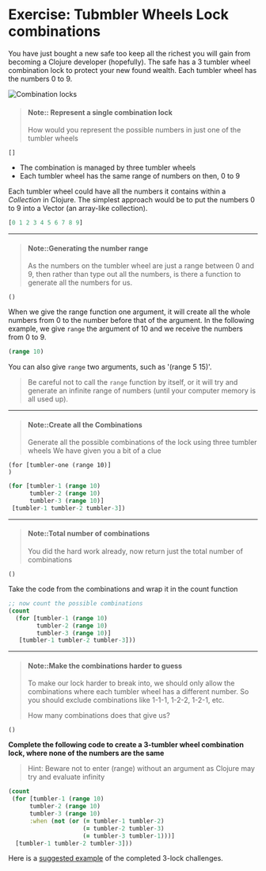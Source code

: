 # Exercise: Tubmbler Wheels Lock combinations

You have just bought a new safe too keep all the richest you will gain from becoming a Clojure developer (hopefully).  The safe has a 3 tumbler wheel combination lock to protect your new found wealth.  Each tumbler wheel has the numbers 0 to 9.

![Combination locks](/images/combination-locks.jpg)


> #### Note:: Represent a single combination lock
> How would you represent the possible numbers in just one of the tumbler wheels
```eval-clojure
[]
```

<!--sec data-title="Reveal answer..." data-id="answer001" data-collapse=true ces-->

* The combination is managed by three tumbler wheels
* Each tumbler wheel has the same range of numbers on then, 0 to 9

Each tumbler wheel could have all the numbers it contains within a _Collection_ in Clojure.  The simplest approach would be to put the numbers 0 to 9 into a Vector (an array-like collection).

~~~clojure
[0 1 2 3 4 5 6 7 8 9]
~~~

<!--endsec-->

------------------------------------------

> #### Note::Generating the number range
> As the numbers on the tumbler wheel are just a range between 0 and 9, then rather than type out all the numbers, is there a function to generate all the numbers for us.
```eval-clojure
()
```

<!--sec data-title="Reveal answer..." data-id="answer002" data-collapse=true ces-->

When we give the range function one argument, it will create all the whole numbers from 0 to the number before that of the argument.  In the following example, we give `range` the argument of 10 and we receive the numbers from 0 to 9.

~~~clojure
(range 10)
~~~

You can also give `range` two arguments, such as '(range 5 15)'.

> Be careful not to call the `range` function by itself, or it will try and generate an infinite range of numbers (until your computer memory is all used up).


<!--endsec-->


------------------------------------------

> #### Note::Create all the Combinations
> Generate all the possible combinations of the lock using three tumbler wheels
> We have given you a bit of a clue
```eval-clojure
(for [tumbler-one (range 10)]
)
```

<!--sec data-title="Reveal answer..." data-id="answer003" data-collapse=true ces-->

~~~clojure
(for [tumbler-1 (range 10)
      tumbler-2 (range 10)
      tumbler-3 (range 10)]
 [tumbler-1 tumbler-2 tumbler-3])
~~~

<!--endsec-->

------------------------------------------

> #### Note::Total number of combinations
> You did the hard work already, now return just the total number of combinations
```eval-clojure
()
```

<!--sec data-title="Reveal answer..." data-id="answer004" data-collapse=true ces-->

Take the code from the combinations and wrap it in the count function

~~~clojure
;; now count the possible combinations
(count
  (for [tumbler-1 (range 10)
        tumbler-2 (range 10)
        tumbler-3 (range 10)]
   [tumbler-1 tumbler-2 tumbler-3]))
~~~

<!--endsec-->

------------------------------------------

> #### Note::Make the combinations harder to guess
> To make our lock harder to break into, we should only allow the combinations where each tumbler wheel has a different number.  So you should exclude combinations like 1-1-1, 1-2-2, 1-2-1, etc.
>
> How many combinations does that give us?
```eval-clojure
()
```

<!--sec data-title="Reveal answer..." data-id="answer005" data-collapse=true ces-->


**Complete the following code to create a 3-tumbler wheel combination lock, where none of the numbers are the same**

> Hint: Beware not to enter (range) without an argument as Clojure may try and evaluate infinity

~~~clojure
(count
 (for [tumbler-1 (range 10)
      tumbler-2 (range 10)
      tumbler-3 (range 10)
      :when (not (or (= tumbler-1 tumbler-2)
                     (= tumbler-2 tumbler-3)
                     (= tumbler-3 tumbler-1)))]
  [tumbler-1 tumbler-2 tumbler-3]))
~~~

Here is a [suggested example](https://gist.github.com/ab1f8d4561cc2b8b3e51887dd2519a18) of the completed 3-lock challenges.

<!--endsec-->
